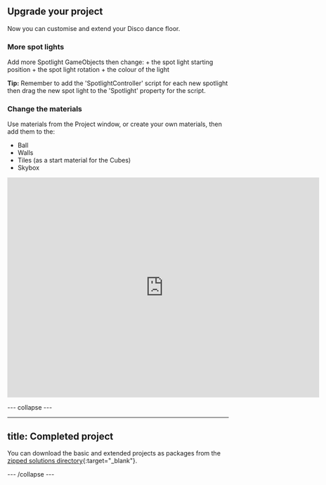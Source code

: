 ## Upgrade your project

Now you can customise and extend your Disco dance floor.

### More spot lights

Add more Spotlight GameObjects then change:
    + the spot light starting position 
    + the spot light rotation
    + the colour of the light

**Tip:** Remember to add the 'SpotlightController' script for each new spotlight then drag the new spot light to the 'Spotlight' property for the script. 

### Change the materials

Use materials from the Project window, or create your own materials, then add them to the:
+ Ball
+ Walls
+ Tiles (as a start material for the Cubes)
+ Skybox 

<iframe allowtransparency="true" width="710" height="500" src="https://raspberrypilearning.github.io/unity-webgl/Disco-Dance-Floor-Upgraded" frameborder="0" scrolling="no"></iframe>

--- collapse ---

---
title: Completed project
---

You can download the basic and extended projects as packages from the [zipped solutions directory](https://rpf.io/p/en/disco-dance-floor-get){:target="_blank"}.

--- /collapse ---

